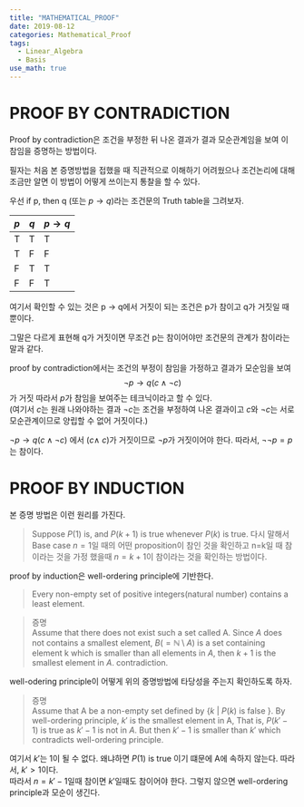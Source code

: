```yaml
---
title: "MATHEMATICAL_PROOF"
date: 2019-08-12
categories: Mathematical_Proof
tags:
  - Linear_Algebra
  - Basis
use_math: true
---
```


# PROOF BY CONTRADICTION

Proof by contradiction은 조건을 부정한 뒤 나온 결과가 결과 모순관계임을 보여 이 참임을 증명하는 방법이다.<br>

필자는 처음 본 증명방법을 접했을 때 직관적으로 이해하기 어려웠으나 조건논리에 대해 조금만 알면 이 방법이 어떻게 쓰이는지 통찰을 할 수 있다.<br>

우선 if p, then q (또는 $p \rightarrow  q$)라는 조건문의 Truth table을 그려보자.<br>

| $p$ 	| $q$ 	|  $p \rightarrow  q$ 	|
|---	|---	|---	|
|  T 	|  T 	|  T 	|
|  T 	|  F 	|  F 	|
|  F 	|  T 	|  T 	|
|  F 	|  F 	|  T 	|

여기서 확인할 수 있는 것은 p $\rightarrow$ q에서 거짓이 되는 조건은 p가 참이고 q가 거짓일 때 뿐이다.<br>

그말은 다르게 표현해 q가 거짓이면 무조건 p는 참이어야만 조건문의 관계가 참이라는 말과 같다.<br>

proof by contradiction에서는 조건의 부정이 참임을 가정하고 결과가 모순임을 보여<br>
$$\neg p \rightarrow q(c \land \neg c)$$
가 거짓 따라서 $p$가 참임을 보여주는 테크닉이라고 할 수 있다.<br>
(여기서 $c$는 원래 나와야하는 결과 $\neg c$는 조건을 부정하여 나온 결과이고 $c$와 $\neg c$는 서로 모순관계이므로 양립할 수 없어 거짓이다.)<br>

$\neg p \rightarrow q(c \land \neg c)$ 에서 $(c \land ~c)$가 거짓이므로 $\neg p$가 거짓이어야 한다. 따라서, $\neg \neg p = p$는 참이다.

# PROOF BY INDUCTION

본 증명 방법은 이런 원리를 가진다.

>Suppose $P(1)$ is, and $P(k+1)$ is true whenever $P(k)$ is true.
다시 말해서
Base case $n=1$일 때의 어떤 proposition이 참인 것을 확인하고 n=k일 때 참이라는 것을 가정 했을때 $n=k+1$이 참이라는 것을 확인하는 방법이다.

proof by induction은 well-ordering principle에 기반한다.

>Every non-empty set of positive integers(natural number) contains a least element.

>증명<br>
>Assume that there does not exist such a set called A. Since $A$ does not contains a smallest element, $B(= \mathbb{N} \setminus A)$ is a set containing element k which is smaller than all elements in $A$, then $k+1$ is the smallest element in $A$. contradiction.

well-odering principle이 어떻게 위의 증명방법에 타당성을 주는지 확인하도록 하자.

>증명<br>
>Assume that A be a non-empty set defined by $\lbrace k$ | $P(k)$ is false $\rbrace$. By well-ordering principle, $k'$ is the smallest element in A, That is, $P(k'-1)$ is true as $k'-1$ is not in $A$. But then $k'-1$ is smaller than $k'$ which contradicts well-ordering principle.

여기서 $k'$는 1이 될 수 없다. 왜냐하면 $P(1)$ is true 이기 떄문에 A에 속하지 않는다. 따라서, $k'>1$이다.<br>
따라서 $n=k'-1$일때 참이면 $k'$일때도 참이어야 한다. 그렇지 않으면 well-ordering principle과 모순이 생긴다.

